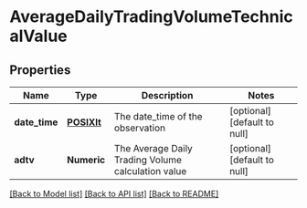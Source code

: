 # AverageDailyTradingVolumeTechnicalValue

## Properties
Name | Type | Description | Notes
------------ | ------------- | ------------- | -------------
**date_time** | [**POSIXlt**](POSIXlt.md) | The date_time of the observation | [optional] [default to null]
**adtv** | **Numeric** | The Average Daily Trading Volume calculation value | [optional] [default to null]

[[Back to Model list]](../README.md#documentation-for-models) [[Back to API list]](../README.md#documentation-for-api-endpoints) [[Back to README]](../README.md)


